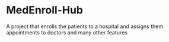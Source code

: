 # MedEnroll-Hub
A project that enrolls the patients to a hospital and assigns them appointments to doctors and many other features
